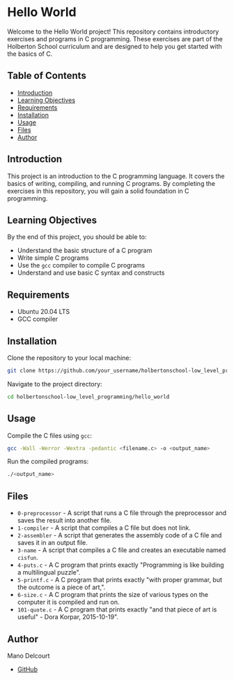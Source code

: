 # Hello World

Welcome to the Hello World project! This repository contains introductory exercises and programs in C programming. These exercises are part of the Holberton School curriculum and are designed to help you get started with the basics of C.

## Table of Contents
- [Introduction](#introduction)
- [Learning Objectives](#learning-objectives)
- [Requirements](#requirements)
- [Installation](#installation)
- [Usage](#usage)
- [Files](#files)
- [Author](#author)

## Introduction
This project is an introduction to the C programming language. It covers the basics of writing, compiling, and running C programs. By completing the exercises in this repository, you will gain a solid foundation in C programming.

## Learning Objectives
By the end of this project, you should be able to:
- Understand the basic structure of a C program
- Write simple C programs
- Use the `gcc` compiler to compile C programs
- Understand and use basic C syntax and constructs

## Requirements
- Ubuntu 20.04 LTS
- GCC compiler

## Installation
Clone the repository to your local machine:
```sh
git clone https://github.com/your_username/holbertonschool-low_level_programming.git
```
Navigate to the project directory:
```sh
cd holbertonschool-low_level_programming/hello_world
```

## Usage
Compile the C files using `gcc`:
```sh
gcc -Wall -Werror -Wextra -pedantic <filename.c> -o <output_name>
```
Run the compiled programs:
```sh
./<output_name>
```

## Files
- `0-preprocessor` - A script that runs a C file through the preprocessor and saves the result into another file.
- `1-compiler` - A script that compiles a C file but does not link.
- `2-assembler` - A script that generates the assembly code of a C file and saves it in an output file.
- `3-name` - A script that compiles a C file and creates an executable named `cisfun`.
- `4-puts.c` - A C program that prints exactly "Programming is like building a multilingual puzzle".
- `5-printf.c` - A C program that prints exactly "with proper grammar, but the outcome is a piece of art,".
- `6-size.c` - A C program that prints the size of various types on the computer it is compiled and run on.
- `101-quote.c` - A C program that prints exactly "and that piece of art is useful" - Dora Korpar, 2015-10-19".

## Author
Mano Delcourt
- [GitHub](https://github.com/Maniok19)